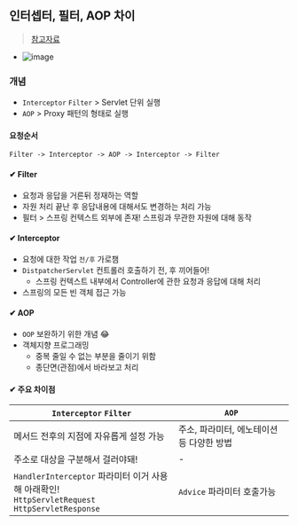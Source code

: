 ## 인터셉터, 필터, AOP 차이
> [참고자료](https://goddaehee.tistory.com/154)
- ![image](https://github.com/hyunolike/info-docs/assets/61215550/514a814e-e87a-44b6-86bc-d9f5cedb1fb9)
### 개념
- `Interceptor` `Filter` > Servlet 단위 실행
- `AOP` > Proxy 패턴의 형태로 실행
#### 요청순서
```
Filter -> Interceptor -> AOP -> Interceptor -> Filter
```
#### ✔ Filter 
- 요청과 응답을 거른뒤 정재하는 역할
- 자원 처리 끝난 후 응답내용에 대해서도 변경하는 처리 가능
- 필터 > 스프링 컨텍스트 외부에 존재! 스프링과 무관한 자원에 대해 동작
#### ✔ Interceptor
- 요청에 대한 작업 `전/후` 가로챔
- `DistpatcherServlet` 컨트롤러 호출하기 전, 후 끼어들어!
  - 스프링 컨텍스트 내부에서 Controller에 관한 요청과 응답에 대해 처리
- 스프링의 모든 빈 객체 접근 가능
#### ✔ AOP
- `OOP` 보완하기 위한 개념 😂
- 객체지향 프로그래밍
  - 중복 줄일 수 없는 부분을 줄이기 위함
  - 종단면(관점)에서 바라보고 처리
#### ✔ 주요 차이점
|`Interceptor` `Filter`|`AOP`|
|-|-|
|메서드 전후의 지점에 자유롭게 설정 가능|주소, 파라미터, 에노테이션 등 다양한 방법|
|주소로 대상을 구분해서 걸러야돼!|-|
|`HandlerInterceptor` 파라미터 이거 사용해 아래확인! <br/> `HttpServletRequest` `HttpServletResponse`|`Advice` 파라미터 호출가능|

